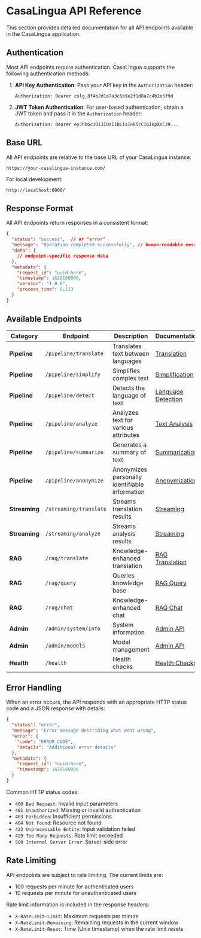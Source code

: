 # CasaLingua API Reference

This section provides detailed documentation for all API endpoints available in the CasaLingua application.

## Authentication

Most API endpoints require authentication. CasaLingua supports the following authentication methods:

1. **API Key Authentication**: Pass your API key in the `Authorization` header:
   ```
   Authorization: Bearer cslg_8f4b2d1e7a3c5b9e2f1d8a7c4b2e5f9d
   ```

2. **JWT Token Authentication**: For user-based authentication, obtain a JWT token and pass it in the `Authorization` header:
   ```
   Authorization: Bearer eyJhbGciOiJIUzI1NiIsInR5cCI6IkpXVCJ9...
   ```

## Base URL

All API endpoints are relative to the base URL of your CasaLingua instance:

```
https://your-casalingua-instance.com/
```

For local development:

```
http://localhost:8000/
```

## Response Format

All API endpoints return responses in a consistent format:

```json
{
  "status": "success",  // or "error"
  "message": "Operation completed successfully", // human-readable message
  "data": {
    // endpoint-specific response data
  },
  "metadata": {
    "request_id": "uuid-here",
    "timestamp": 1620160000,
    "version": "1.0.0",
    "process_time": 0.123
  }
}
```

## Available Endpoints

| Category | Endpoint | Description | Documentation |
|----------|----------|-------------|---------------|
| **Pipeline** | `/pipeline/translate` | Translates text between languages | [Translation](./translation.md) |
| **Pipeline** | `/pipeline/simplify` | Simplifies complex text | [Simplification](./simplification.md) |
| **Pipeline** | `/pipeline/detect` | Detects the language of text | [Language Detection](./language-detection.md) |
| **Pipeline** | `/pipeline/analyze` | Analyzes text for various attributes | [Text Analysis](./text-analysis.md) |
| **Pipeline** | `/pipeline/summarize` | Generates a summary of text | [Summarization](./summarization.md) |
| **Pipeline** | `/pipeline/anonymize` | Anonymizes personally identifiable information | [Anonymization](./anonymization.md) |
| **Streaming** | `/streaming/translate` | Streams translation results | [Streaming](./streaming.md) |
| **Streaming** | `/streaming/analyze` | Streams analysis results | [Streaming](./streaming.md) |
| **RAG** | `/rag/translate` | Knowledge-enhanced translation | [RAG Translation](./rag.md#translation) |
| **RAG** | `/rag/query` | Queries knowledge base | [RAG Query](./rag.md#query) |
| **RAG** | `/rag/chat` | Knowledge-enhanced chat | [RAG Chat](./rag.md#chat) |
| **Admin** | `/admin/system/info` | System information | [Admin API](./admin.md) |
| **Admin** | `/admin/models` | Model management | [Admin API](./admin.md#models) |
| **Health** | `/health` | Health checks | [Health Checks](./health.md) |

## Error Handling

When an error occurs, the API responds with an appropriate HTTP status code and a JSON response with details:

```json
{
  "status": "error",
  "message": "Error message describing what went wrong",
  "error": {
    "code": "ERROR_CODE",
    "details": "Additional error details"
  },
  "metadata": {
    "request_id": "uuid-here",
    "timestamp": 1620160000
  }
}
```

Common HTTP status codes:
- `400 Bad Request`: Invalid input parameters
- `401 Unauthorized`: Missing or invalid authentication
- `403 Forbidden`: Insufficient permissions
- `404 Not Found`: Resource not found
- `422 Unprocessable Entity`: Input validation failed
- `429 Too Many Requests`: Rate limit exceeded
- `500 Internal Server Error`: Server-side error

## Rate Limiting

API endpoints are subject to rate limiting. The current limits are:
- 100 requests per minute for authenticated users
- 10 requests per minute for unauthenticated users

Rate limit information is included in the response headers:
- `X-RateLimit-Limit`: Maximum requests per minute
- `X-RateLimit-Remaining`: Remaining requests in the current window
- `X-RateLimit-Reset`: Time (Unix timestamp) when the rate limit resets